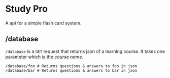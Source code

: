 # Study Pro

A api for a simple flash card system.

## /database

`/database` is a `GET` request that returns json of a learning course. It takes one parameter which is the *course name*.

```
/database/foo # Returns questions & answers to foo in json
/database/bar # Returns questions & answers to bar in json
```